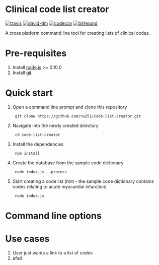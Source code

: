 # Clinical code list creator

[![travis][travis-image]][travis-url]
[![david-dm][david-dm-image]][david-dm-url]
[![codecov][codecov-image]][codecov-url]
[![bitHound][bithound-image]][bithound-url]

  A cross platform command line tool for creating lists of clinical codes.

# Pre-requisites
1. Install [node.js](https://nodejs.org) >= 0.10.0
2. Install [git](https://git-scm.com/)

# Quick start
1. Open a command line prompt and clone this repository

        git clone https://github.com/rw251/code-list-creator.git

2. Navigate into the newly created directory

        cd code-list-creator

3. Install the dependencies

        npm install

4. Create the database from the sample code dictionary

        node index.js --process

5. Start creating a code list (hint - the sample code dictionary contains codes relating to acute myocardial infarction)

        node index.js


# Command line options


# Use cases

1. User just wants a link to a list of codes
2. afsd





[travis-url]: https://travis-ci.org/rw251/code-list-creator
[travis-image]: https://travis-ci.org/rw251/code-list-creator.svg?branch=master
[david-dm-image]: https://david-dm.org/rw251/code-list-creator.svg
[david-dm-url]: https://david-dm.org/rw251/code-list-creator
[codecov-image]: https://codecov.io/github/rw251/code-list-creator/coverage.svg?branch=master
[codecov-url]: https://codecov.io/github/rw251/code-list-creator?branch=master
[bithound-image]: https://www.bithound.io/github/rw251/code-list-creator/badges/score.svg
[bithound-url]: https://www.bithound.io/github/rw251/code-list-creator

